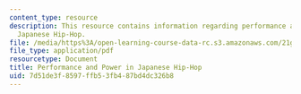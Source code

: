 ```yaml
---
content_type: resource
description: This resource contains information regarding performance and power in
  Japanese Hip-Hop.
file: /media/https%3A/open-learning-course-data-rc.s3.amazonaws.com/21g-035-topics-in-culture-and-globalization-fall-2003/7d51de3f8597ffb53fb487bd4dc326b8_MIT21G_035F03_l08.pdf
file_type: application/pdf
resourcetype: Document
title: Performance and Power in Japanese Hip-Hop
uid: 7d51de3f-8597-ffb5-3fb4-87bd4dc326b8
---
```

